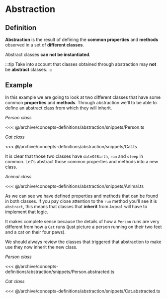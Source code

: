 # Abstraction

## Definition

**Abstraction** is the result of defining the **common properties** and **methods** observed in a set of **different classes**.

Abstract classes **can not be instantiated**.

:::tip
Take into account that classes obtained through abstraction may **not** be **abstract** classes.
:::

## Example

In this example we are going to look at two different classes that have some common **properties** and **methods**. Through abstraction we'll to be able to define an abstract class from which they will inherit.

_Person class_

<<< @/archive/concepts-definitions/abstraction/snippets/Person.ts

_Cat class_

<<< @/archive/concepts-definitions/abstraction/snippets/Cat.ts

It is clear that those two classes have `dateOfBirth`, `run` and `sleep` in common. Let's abstract those common properties and methods into a new class.

_Animal class_

<<< @/archive/concepts-definitions/abstraction/snippets/Animal.ts

As we can see we have defined properties and methods that can be found in both classes. If you pay close attention to the `run` method you'll see it is `abstract`, this means that classes that **inherit** from `Animal` will have to implement that logic.

It makes complete sense because the details of how a `Person` runs are very different from how a `Cat` runs (just picture a person running on their two feet and a cat on their four paws).

We should always review the classes that triggered that abstraction to make use they now inherit the new class.

_Person class_

<<< @/archive/concepts-definitions/abstraction/snippets/Person.abstracted.ts

_Cat class_

<<< @/archive/concepts-definitions/abstraction/snippets/Cat.abstracted.ts
